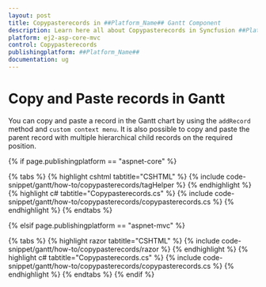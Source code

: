 ```yaml
---
layout: post
title: Copypasterecords in ##Platform_Name## Gantt Component
description: Learn here all about Copypasterecords in Syncfusion ##Platform_Name## Gantt component of Syncfusion Essential JS 2 and more.
platform: ej2-asp-core-mvc
control: Copypasterecords
publishingplatform: ##Platform_Name##
documentation: ug
---
```



# Copy and Paste records in Gantt

You can copy and paste a record in the Gantt chart by using the `addRecord` method and `custom context menu`. It is also possible to copy and paste the parent record with multiple hierarchical child records on the required position.

{% if page.publishingplatform == "aspnet-core" %}

{% tabs %}
{% highlight cshtml tabtitle="CSHTML" %}
{% include code-snippet/gantt/how-to/copypasterecords/tagHelper %}
{% endhighlight %}
{% highlight c# tabtitle="Copypasterecords.cs" %}
{% include code-snippet/gantt/how-to/copypasterecords/copypasterecords.cs %}
{% endhighlight %}
{% endtabs %}

{% elsif page.publishingplatform == "aspnet-mvc" %}

{% tabs %}
{% highlight razor tabtitle="CSHTML" %}
{% include code-snippet/gantt/how-to/copypasterecords/razor %}
{% endhighlight %}
{% highlight c# tabtitle="Copypasterecords.cs" %}
{% include code-snippet/gantt/how-to/copypasterecords/copypasterecords.cs %}
{% endhighlight %}
{% endtabs %}
{% endif %}


